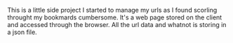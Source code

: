This is a little side project I started to manage my urls as I found scorling throught my bookmards cumbersome.  It's a web page stored on the client and accessed through the browser.  All the url data and whatnot is storing in a json file.
